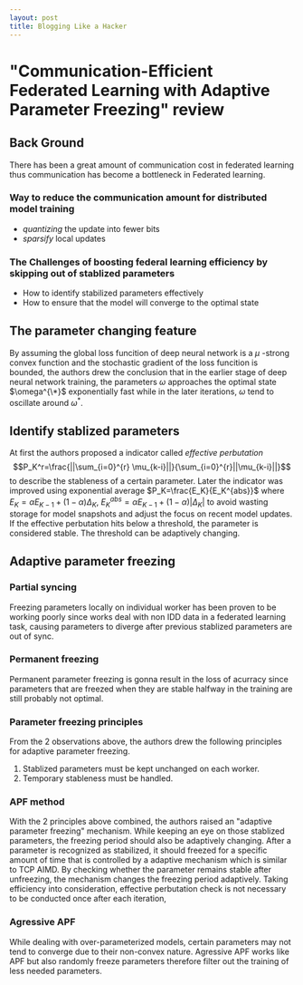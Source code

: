 ```yaml
---
layout: post
title: Blogging Like a Hacker
---
```



# "Communication-Efficient Federated Learning with Adaptive Parameter Freezing" review

## Back Ground

 There has been a great amount of communication cost in federated learning thus communication has become a bottleneck in Federated learning.

### Way to reduce the communication amount for distributed model training
* _quantizing_ the update into fewer bits
* _sparsify_ local updates


### The Challenges of boosting federal learning efficiency by skipping out of stablized parameters
* How to identify stabilized parameters effectively
* How to ensure that the model will converge to the optimal state


## The parameter changing feature
By assuming the global loss funcition of deep neural network is a  $\mu$ -strong convex function and the stochastic gradient of the loss funcition is bounded, the authors drew the conclusion that in the earlier stage of deep neural network training, the parameters $\omega$ approaches the optimal state $\omega^{\*}$ exponentially fast while in the later iterations, $\omega$ tend to oscillate around $\omega^*$.



## Identify stablized parameters
At first the authors proposed a indicator called _effective perbutation_ $$P_K^r=\frac{||\sum_{i=0}^{r} \mu_{k-i}||}{\sum_{i=0}^{r}||\mu_{k-i}||}$$ to describe the stableness of a certain parameter. Later the indicator was improved using exponential average $P_K=\frac{E_K}{E_K^{abs}}$ where $E_K = \alpha E_{K-1}+(1-\alpha)\Delta_K$, $E_{K}^{abs}=\alpha E_{K-1}+(1-\alpha)|\Delta_K|$ to avoid wasting storage for model snapshots and adjust the focus on recent model updates. If the effective perbutation hits below a threshold, the parameter is considered stable. The threshold can be adaptively changing.

## Adaptive parameter freezing
### Partial syncing
Freezing parameters locally on individual worker has been proven to be working poorly since works deal with non IDD data in a federated learning task, causing parameters to diverge after previous stablized parameters are out of sync.

### Permanent freezing
Permanent parameter freezing is gonna result in the loss of acurracy since parameters that are freezed when they are stable halfway in the training are still probably not optimal. 

### Parameter freezing principles
From the 2 observations above, the authors drew the following principles for adaptive parameter freezing.

1. Stablized parameters must be kept unchanged on each worker.
2. Temporary stableness must be handled.

### APF method
With the 2 principles above combined, the authors raised an "adaptive parameter freezing" mechanism. While keeping an eye on those stablized parameters, the freezing period should also be adaptively changing. After a parameter is recognized as stabilized, it should freezed for a specific amount of time that is controlled by a adaptive mechanism which is similar to TCP AIMD. By checking whether the parameter remains stable after unfreezing, the mechanism changes the freezing period adaptively. Taking efficiency into consideration, effective perbutation check is not necessary to be conducted once after each iteration, 

### Agressive APF
While dealing with over-parameterized models, certain parameters may not tend to converge due to their non-convex nature. Agressive APF works like APF but also randomly freeze parameters therefore filter out the training of less needed parameters.


